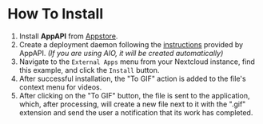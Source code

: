 How To Install
==============

1. Install **AppAPI** from [Appstore](https://apps.nextcloud.com/apps/app_api).
2. Create a deployment daemon following the [instructions](https://nextcloud.github.io/app_api/CreationOfDeployDaemon.html) provided by AppAPI. _(If you are using AIO, it will be created automatically)_
3. Navigate to the `External Apps` menu from your Nextcloud instance, find this example, and click the `Install` button.
4. After successful installation, the "To GIF" action is added to the file's context menu for videos.
5. After clicking on the "To GIF" button, the file is sent to the application, which, after processing, 
will create a new file next to it with the ".gif" extension and send the user a notification that its work has completed.
